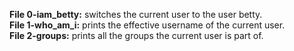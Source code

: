 **File 0-iam_betty:** switches the current user to the user betty.  
**File 1-who_am_i:** prints the effective username of the current user.  
**File 2-groups:** prints all the groups the current user is part of.
